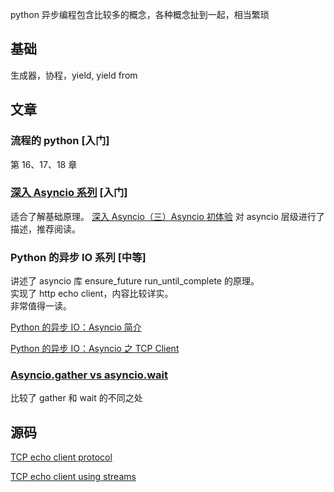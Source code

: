 python 异步编程包含比较多的概念，各种概念扯到一起，相当繁琐

## 基础

生成器，协程，yield, yield from

## 文章

### 流程的 python [入门]

第 16、17、18 章

### [深入 Asyncio 系列](https://www.cnblogs.com/ikct2017/p/9828978.html) [入门]

适合了解基础原理。
[深入 Asyncio（三）Asyncio 初体验](https://www.cnblogs.com/ikct2017/p/9828985.html) 对 asyncio 层级进行了描述，推荐阅读。

### Python 的异步 IO 系列 [中等]

讲述了 asyncio 库 ensure_future run_until_complete 的原理。  
实现了 http echo client，内容比较详实。  
非常值得一读。

[Python 的异步 IO：Asyncio 简介](https://segmentfault.com/a/1190000008814676)

[Python 的异步 IO：Asyncio 之 TCP Client](https://segmentfault.com/a/1190000012286062)

### [Asyncio.gather vs asyncio.wait](https://stackoverflow.com/questions/42231161/asyncio-gather-vs-asyncio-wait)

比较了 gather 和 wait 的不同之处

## 源码

[TCP echo client protocol ](https://docs.python.org/3.6/library/asyncio-protocol.html#asyncio-tcp-echo-client-protocol)

[TCP echo client using streams](https://docs.python.org/3.6/library/asyncio-stream.html#asyncio-tcp-echo-client-streams)
